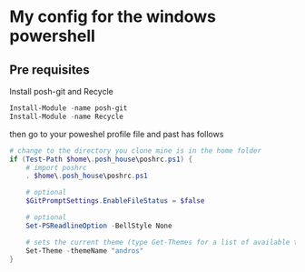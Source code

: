 # My config for the windows powershell

## Pre requisites

Install posh-git and Recycle

```powershell
Install-Module -name posh-git
Install-Module -name Recycle
```

then go to your poweshel profile file and past has follows

```powershell
# change to the directory you clone mine is in the home folder
if (Test-Path $home\.posh_house\poshrc.ps1) {
    # import poshrc
    . $home\.posh_house\poshrc.ps1

    # optional
    $GitPromptSettings.EnableFileStatus = $false

    # optional
    Set-PSReadlineOption -BellStyle None

    # sets the current theme (type Get-Themes for a list of available themes)
    Set-Theme -themeName "andros"
}
```
